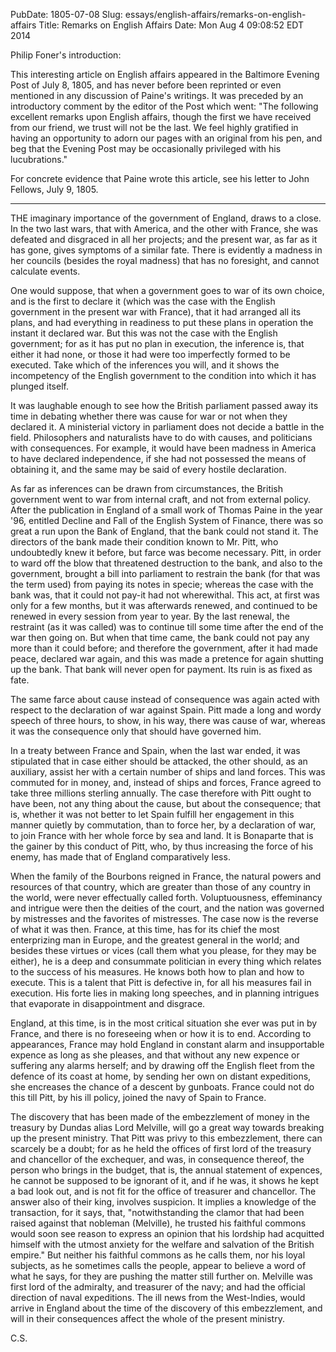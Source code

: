 PubDate: 1805-07-08
Slug: essays/english-affairs/remarks-on-english-affairs
Title: Remarks on English Affairs
Date: Mon Aug  4 09:08:52 EDT 2014

   Philip Foner's introduction:

   This interesting article on English affairs appeared in the Baltimore
   Evening Post of July 8, 1805, and has never before been reprinted or even
   mentioned in any discussion of Paine's writings. It was preceded by an
   introductory comment by the editor of the Post which went: "The following
   excellent remarks upon English affairs, though the first we have received
   from our friend, we trust will not be the last. We feel highly gratified
   in having an opportunity to adorn our pages with an original from his pen,
   and beg that the Evening Post may be occasionally privileged with his
   lucubrations."

   For concrete evidence that Paine wrote this article, see his letter to
   John Fellows, July 9, 1805.

   ***



   THE imaginary importance of the government of England, draws to a close.
   In the two last wars, that with America, and the other with France, she
   was defeated and disgraced in all her projects; and the present war, as
   far as it has gone, gives symptoms of a similar fate. There is evidently a
   madness in her councils (besides the royal madness) that has no foresight,
   and cannot calculate events.

   One would suppose, that when a government goes to war of its own choice,
   and is the first to declare it (which was the case with the English
   government in the present war with France), that it had arranged all its
   plans, and had everything in readiness to put these plans in operation the
   instant it declared war. But this was not the case with the English
   government; for as it has put no plan in execution, the inference is, that
   either it had none, or those it had were too imperfectly formed to be
   executed. Take which of the inferences you will, and it shows the
   incompetency of the English government to the condition into which it has
   plunged itself.

   It was laughable enough to see how the British parliament passed away its
   time in debating whether there was cause for war or not when they declared
   it. A ministerial victory in parliament does not decide a battle in the
   field. Philosophers and naturalists have to do with causes, and
   politicians with consequences. For example, it would have been madness in
   America to have declared independence, if she had not possessed the means
   of obtaining it, and the same may be said of every hostile declaration.

   As far as inferences can be drawn from circumstances, the British
   government went to war from internal craft, and not from external policy.
   After the publication in England of a small work of Thomas Paine in the
   year '96, entitled Decline and Fall of the English System of Finance,
   there was so great a run upon the Bank of England, that the bank could not
   stand it. The directors of the bank made their condition known to Mr.
   Pitt, who undoubtedly knew it before, but farce was become necessary.
   Pitt, in order to ward off the blow that threatened destruction to the
   bank, and also to the government, brought a bill into parliament to
   restrain the bank (for that was the term used) from paying its notes in
   specie; whereas the case with the bank was, that it could not pay-it had
   not wherewithal. This act, at first was only for a few months, but it was
   afterwards renewed, and continued to be renewed in every session from year
   to year. By the last renewal, the restraint (as it was called) was to
   continue till some time after the end of the war then going on. But when
   that time came, the bank could not pay any more than it could before; and
   therefore the government, after it had made peace, declared war again, and
   this was made a pretence for again shutting up the bank. That bank will
   never open for payment. Its ruin is as fixed as fate.

   The same farce about cause instead of consequence was again acted with
   respect to the declaration of war against Spain. Pitt made a long and
   wordy speech of three hours, to show, in his way, there was cause of war,
   whereas it was the consequence only that should have governed him.

   In a treaty between France and Spain, when the last war ended, it was
   stipulated that in case either should be attacked, the other should, as an
   auxiliary, assist her with a certain number of ships and land forces. This
   was commuted for in money, and, instead of ships and forces, France agreed
   to take three millions sterling annually. The case therefore with Pitt
   ought to have been, not any thing about the cause, but about the
   consequence; that is, whether it was not better to let Spain fulfill her
   engagement in this manner quietly by commutation, than to force her, by a
   declaration of war, to join France with her whole force by sea and land.
   It is Bonaparte that is the gainer by this conduct of Pitt, who, by thus
   increasing the force of his enemy, has made that of England comparatively
   less.

   When the family of the Bourbons reigned in France, the natural powers and
   resources of that country, which are greater than those of any country in
   the world, were never effectually called forth. Voluptuousness,
   effeminancy and intrigue were then the deities of the court, and the
   nation was governed by mistresses and the favorites of mistresses. The
   case now is the reverse of what it was then. France, at this time, has for
   its chief the most enterprizing man in Europe, and the greatest general in
   the world; and besides these virtues or vices (call them what you please,
   for they may be either), he is a deep and consummate politician in every
   thing which relates to the success of his measures. He knows both how to
   plan and how to execute. This is a talent that Pitt is defective in, for
   all his measures fail in execution. His forte lies in making long
   speeches, and in planning intrigues that evaporate in disappointment and
   disgrace.

   England, at this time, is in the most critical situation she ever was put
   in by France, and there is no foreseeing when or how it is to end.
   According to appearances, France may hold England in constant alarm and
   insupportable expence as long as she pleases, and that without any new
   expence or suffering any alarms herself; and by drawing off the English
   fleet from the defence of its coast at home, by sending her own on distant
   expeditions, she encreases the chance of a descent by gunboats. France
   could not do this till Pitt, by his ill policy, joined the navy of Spain
   to France.

   The discovery that has been made of the embezzlement of money in the
   treasury by Dundas alias Lord Melville, will go a great way towards
   breaking up the present ministry. That Pitt was privy to this
   embezzlement, there can scarcely be a doubt; for as he held the offices of
   first lord of the treasury and chancellor of the exchequer, and was, in
   consequence thereof, the person who brings in the budget, that is, the
   annual statement of expences, he cannot be supposed to be ignorant of it,
   and if he was, it shows he kept a bad look out, and is not fit for the
   office of treasurer and chancellor. The answer also of their king,
   involves suspicion. It implies a knowledge of the transaction, for it
   says, that, "notwithstanding the clamor that had been raised against that
   nobleman (Melville), he trusted his faithful commons would soon see reason
   to express an opinion that his lordship had acquitted himself with the
   utmost anxiety for the welfare and salvation of the British empire." But
   neither his faithful commons as he calls them, nor his loyal subjects, as
   he sometimes calls the people, appear to believe a word of what he says,
   for they are pushing the matter still further on. Melville was first lord
   of the admiralty, and treasurer of the navy; and had the official
   direction of naval expeditions. The ill news from the West-Indies, would
   arrive in England about the time of the discovery of this embezzlement,
   and will in their consequences affect the whole of the present ministry.

   C.S.


